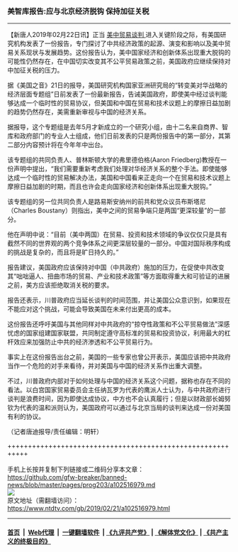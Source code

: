 ### 美智库报告:应与北京经济脱钩 保持加征关税
------------------------

<div class="post_content">
 <p>
  【新唐人2019年02月22日讯】正当
  <a href="https://www.ntdtv.com/gb/34765.htm">
   美中贸易谈判
  </a>
  进入关键阶段之际，有美国研究机构发表了一份报告，专门探讨了中共经济政策的起源、演变和影响以及美中贸易关系现状与发展趋势。这份报告认为，美中国家经济和创新体系出现重大脱钩的可能性仍然存在，在中国切实改变其不公平贸易政策之前，美国政府应继续保持对中加征关税的压力。
 </p>
 <p>
  据《美国之音》21日的报导，美国研究机构国家亚洲研究局的“转变美对华战略的经济层面专题组”日前发表了一份最新报告，告诫美国政府，即使美中经过谈判能够达成一个临时性的贸易协议，但美国和中国在贸易和技术议题上的摩擦日益加剧的趋势仍然存在，美需重新审视与中国的经济关系。
 </p>
 <p>
  据报导，这个专题组是去年5月才新成立的一个研究小组，由十二名来自商界、智库和政府部门的专业人士组成，他们日前发表的只是两份报告中的第一部分，其第二部分内容预计将在今年年中出台。
 </p>
 <p>
  该专题组的共同负责人、普林斯顿大学的弗里德伯格(Aaron Friedberg)教授在一份声明中提出，“我们需要重新考虑我们处理对华经济关系的整个手法。即使能够达成一个临时性的贸易解决办法，美国和中国看来正走向一个在贸易和技术议题上摩擦日益加剧的时期，而且也许会走向国家经济和创新体系出现重大脱钩。”
 </p>
 <p>
  该专题组的另一位共同负责人是路易斯安纳州的前共和党众议员布斯塔尼（Charles Boustany）则指出，美中之间的贸易争端只是两国“更深较量”的一部分。
 </p>
 <p>
  他在声明中说：“目前（美中两国）在贸易、投资和技术领域的争议仅仅只是具有截然不同的世界观的两个竞争体系之间更深层较量的一部分。中国对国际秩序构成的挑战是复杂的，而且将是旷日持久的。”
 </p>
 <p>
  报告建议，美国政府应该保持对中国（中共政府）施加的压力，在促使中共改变其“咄咄逼人、扭曲市场的贸易、产业和技术政策”等方面取得重大和可验证的进展之前，美方应该拒绝取消关税的要求。
 </p>
 <p>
  报告还表示，川普政府应当延长谈判的时间范围，并让美国公众意识到，如果现在不能应对这个挑战，可能会导致美国在未来付出更高的成本。
 </p>
 <p>
  这份报告还呼吁美国与其他同样对中共政府的“掠夺性政策和不公平贸易做法”深感忧虑的国家组建国家联盟，共同制定遵守高标准的贸易和投资协议，利用最大的杠杆效应来加强防止中共的经济渗透和不公平贸易行为。
 </p>
 <p>
  事实上在这份报告出台之前，美国的一些专家也曾公开表示，美国应该把中共政府当作一个危险的对手来看待，并对美国与中国的经济关系作出重大调整。
 </p>
 <p>
  不过，川普政府内部对于如何处理与中国的经济关系这个问题，据称也存在不同的看法。以白宫国家贸易委员会主任纳瓦罗为代表的鹰派人士认为，与中共政府进行谈判是浪费时间，因为即使达成协议，中方也不会认真履行；但是以财政部长姆努钦为代表的温和派则认为，美国政府可以通过与北京当局的谈判来达成一份对美国有利的协议。
 </p>
 <p>
  （记者唐迪报导/责任编辑：明轩）
 </p>
 <div class="single_ad">
 </div>
</div>

+++++++++++++++++++++++++++++++++++++++++++++++++++++++++++<br/><br/>
手机上长按并复制下列链接或二维码分享本文章：<br/>
https://github.com/gfw-breaker/banned-news/blob/master/pages/prog203/a102516979.md <br/>
<a href='https://github.com/gfw-breaker/banned-news/blob/master/pages/prog203/a102516979.md'><img src='https://github.com/gfw-breaker/banned-news/blob/master/pages/prog203/a102516979.md.png'/></a> <br/>
原文地址（需翻墙访问）：https://www.ntdtv.com/gb/2019/02/21/a102516979.html


------------------------
#### [首页](https://github.com/gfw-breaker/banned-news/blob/master/README.md) &nbsp;|&nbsp; [Web代理](https://github.com/labour-camp/helloworld) &nbsp;|&nbsp; [一键翻墙软件](https://github.com/gfw-breaker/nogfw/blob/master/README.md) &nbsp;| [《九评共产党》](https://github.com/gfw-breaker/9ping.md/blob/master/README.md#九评之一评共产党是什么) | [《解体党文化》](https://github.com/gfw-breaker/jtdwh.md/blob/master/README.md) | [《共产主义的终极目的》](https://github.com/gfw-breaker/gczydzjmd.md/blob/master/README.md)

